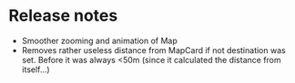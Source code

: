 # Release notes
* Smoother zooming and animation of Map
* Removes rather useless distance from MapCard if not destination was set. Before it was always <50m (since it calculated the distance from itself...)
